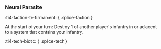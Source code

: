 ### **Neural Parasite**
:ti4-faction-te-firmament:
{ .splice-faction }

At the start of your turn: Destroy 1 of another player's infantry in or adjacent to a system that contains your infantry.

:ti4-tech-biotic:
{ .splice-tech }
